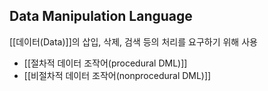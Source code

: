 ## Data Manipulation Language

[[데이터(Data)]]의 삽입, 삭제, 검색 등의 처리를 요구하기 위해 사용
+ [[절차적 데이터 조작어(procedural DML)]]
+ [[비절차적 데이터 조작어(nonprocedural DML)]]